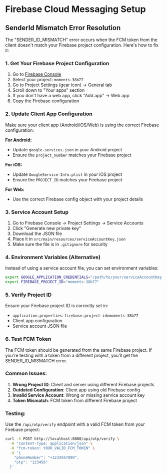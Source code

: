 # Firebase Cloud Messaging Setup

## SenderId Mismatch Error Resolution

The "SENDER_ID_MISMATCH" error occurs when the FCM token from the client doesn't match your Firebase project configuration. Here's how to fix it:

### 1. Get Your Firebase Project Configuration

1. Go to [Firebase Console](https://console.firebase.google.com/)
2. Select your project: `moments-38b77`
3. Go to Project Settings (gear icon) → General tab
4. Scroll down to "Your apps" section
5. If you don't have a web app, click "Add app" → Web app
6. Copy the Firebase configuration

### 2. Update Client App Configuration

Make sure your client app (Android/iOS/Web) is using the correct Firebase configuration:

**For Android:**
- Update `google-services.json` in your Android project
- Ensure the `project_number` matches your Firebase project

**For iOS:**
- Update `GoogleService-Info.plist` in your iOS project
- Ensure the `PROJECT_ID` matches your Firebase project

**For Web:**
- Use the correct Firebase config object with your project details

### 3. Service Account Setup

1. Go to Firebase Console → Project Settings → Service Accounts
2. Click "Generate new private key"
3. Download the JSON file
4. Place it in `src/main/resources/serviceAccountKey.json`
5. Make sure the file is in `.gitignore` for security

### 4. Environment Variables (Alternative)

Instead of using a service account file, you can set environment variables:

```bash
export GOOGLE_APPLICATION_CREDENTIALS="/path/to/your/serviceAccountKey.json"
export FIREBASE_PROJECT_ID="moments-38b77"
```

### 5. Verify Project ID

Ensure your Firebase project ID is correctly set in:
- `application.properties`: `firebase.project-id=moments-38b77`
- Client app configuration
- Service account JSON file

### 6. Test FCM Token

The FCM token should be generated from the same Firebase project. If you're testing with a token from a different project, you'll get the SENDER_ID_MISMATCH error.

### Common Issues:

1. **Wrong Project ID**: Client and server using different Firebase projects
2. **Outdated Configuration**: Client app using old Firebase config
3. **Invalid Service Account**: Wrong or missing service account key
4. **Token Mismatch**: FCM token from different Firebase project

### Testing:

Use the `/api/otp/verify` endpoint with a valid FCM token from your Firebase project:

```bash
curl -X POST http://localhost:8080/api/otp/verify \
  -H "Content-Type: application/json" \
  -H "fcm-token: YOUR_VALID_FCM_TOKEN" \
  -d '{
    "phoneNumber": "+1234567890",
    "otp": "123456"
  }'
```
